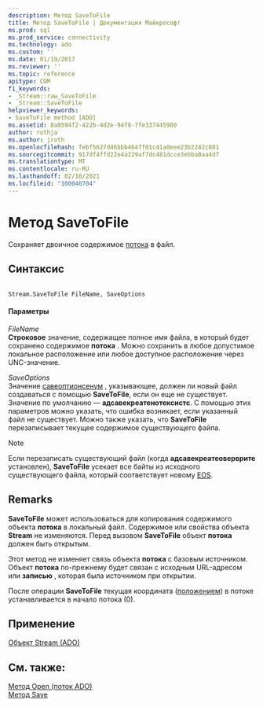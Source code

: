 ```yaml
---
description: Метод SaveToFile
title: Метод SaveToFile | Документация Майкрософт
ms.prod: sql
ms.prod_service: connectivity
ms.technology: ado
ms.custom: ''
ms.date: 01/19/2017
ms.reviewer: ''
ms.topic: reference
apitype: COM
f1_keywords:
- _Stream::raw_SaveToFile
- _Stream::SaveToFile
helpviewer_keywords:
- SaveToFile method [ADO]
ms.assetid: 8a8594f2-422b-4d2e-94f8-7fe337445900
author: rothja
ms.author: jroth
ms.openlocfilehash: febf5627d46bbb464ff01c41a0eee23b2242c801
ms.sourcegitcommit: 917df4ffd22e4a229af7dc481dcce3ebba0aa4d7
ms.translationtype: MT
ms.contentlocale: ru-RU
ms.lasthandoff: 02/10/2021
ms.locfileid: "100040704"
---
```

# <a name="savetofile-method"></a>Метод SaveToFile
Сохраняет двоичное содержимое [потока](./stream-object-ado.md) в файл.  
  
## <a name="syntax"></a>Синтаксис  
  
```  
  
Stream.SaveToFile FileName, SaveOptions  
```  
  
#### <a name="parameters"></a>Параметры  
 *FileName*  
 **Строковое** значение, содержащее полное имя файла, в который будет сохранено содержимое **потока** . Можно сохранить в любое допустимое локальное расположение или любое доступное расположение через UNC-значение.  
  
 *SaveOptions*  
 Значение [савеоптионсенум](./saveoptionsenum.md) , указывающее, должен ли новый файл создаваться с помощью **SaveToFile**, если он еще не существует. Значение по умолчанию — **адсавекреатенотексистс**. С помощью этих параметров можно указать, что ошибка возникает, если указанный файл не существует. Можно также указать, что **SaveToFile** перезаписывает текущее содержимое существующего файла.  
  
> [!NOTE]
>  Если перезаписать существующий файл (когда **адсавекреатеоверврите** установлен), **SaveToFile** усекает все байты из исходного существующего файла, который соответствует новому [EOS](./eos-property.md).  
  
## <a name="remarks"></a>Remarks  
 **SaveToFile** может использоваться для копирования содержимого объекта **потока** в локальный файл. Содержимое или свойства объекта **Stream** не изменяются. Перед вызовом **SaveToFile** объект **потока** должен быть открытым.  
  
 Этот метод не изменяет связь объекта **потока** с базовым источником. Объект **потока** по-прежнему будет связан с исходным URL-адресом или **записью** , которая была источником при открытии.  
  
 После операции **SaveToFile** текущая координата ([положением](./position-property-ado.md)) в потоке устанавливается в начало потока (0).  
  
## <a name="applies-to"></a>Применение  
 [Объект Stream (ADO)](./stream-object-ado.md)  
  
## <a name="see-also"></a>См. также:  
 [Метод Open (поток ADO)](./open-method-ado-stream.md)   
 [Метод Save](./save-method.md)